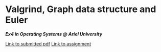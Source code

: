 # Valgrind, Graph data structure and Euler
***Ex4 in Operating Systems @ Ariel University***

[Link to submitted pdf](README.pdf)
[Link to assignment](ASSIGNMENT.pdf)
